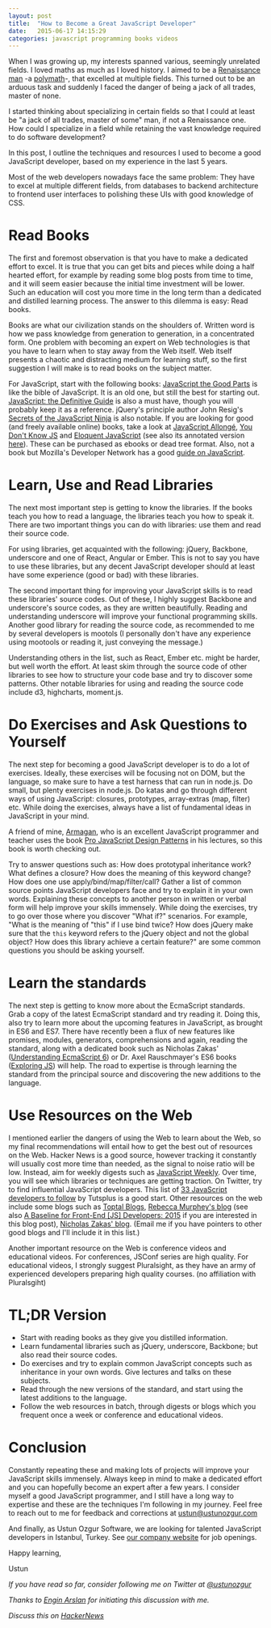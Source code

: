 ```yaml
---
layout: post
title:  "How to Become a Great JavaScript Developer"
date:   2015-06-17 14:15:29
categories: javascript programming books videos
---
```


When I was growing up, my interests spanned various, seemingly unrelated
fields. I loved maths as much as I loved history. I aimed to be a [Renaissance
man](https://en.wikipedia.org/wiki/Renaissance_Man) -a [polymath](https://en.wikipedia.org/wiki/Polymath)-, that excelled at multiple fields. This turned out to be an
arduous task and suddenly I faced the danger of being a jack of all trades,
master of none.

I started thinking about specializing in certain fields so that I could at
least be "a jack of all trades, master of some" man, if not a Renaissance
one. How could I specialize in a field while retaining the vast knowledge
required to do software development?

In this post, I outline the techniques and resources I used to become a good
JavaScript developer, based on my experience in the last 5 years.

Most of the web developers nowadays face the same problem: They have to excel
at multiple different fields, from databases to backend architecture to
frontend user interfaces to polishing these UIs with good knowledge of CSS.

# Read Books
The first and foremost observation is that you have to make a dedicated effort
to excel. It is true that you can get bits and pieces while doing a half
hearted effort, for example by reading some blog posts from time to time, and
it will seem easier because the initial time investment will be lower. Such an
education will cost you more time in the long term than a dedicated and
distilled learning process. The answer to this dilemma is easy: Read books.

Books are what our civilization stands on the shoulders of. Written word is
how we pass knowledge from generation to generation, in a concentrated
form. One problem with becoming an expert on Web technologies is that you have
to learn when to stay away from the Web itself. Web itself presents a chaotic
and distracting medium for learning stuff, so the first suggestion I will make
is to read books on the subject matter.

For JavaScript, start with the following books: [JavaScript the Good Parts](http://shop.oreilly.com/product/9780596517748.do) is
like the bible of JavaScript. It is an old one, but still the best for
starting out. [JavaScript: the Definitive Guide](http://shop.oreilly.com/product/9780596805531.do) is also a must have, though you
will probably keep it as a reference. jQuery's principle author John Resig's
[Secrets of the JavaScript Ninja](www.manning.com/resig/) is also notable. If
you are looking for good (and freely available online) books, take a look at
[JavaScript Allongé](https://leanpub.com/javascript-allonge/),
[You Don't Know JS](https://github.com/getify/You-Dont-Know-JS) and
[Eloquent JavaScript](http://eloquentjavascript.net/) (see also its annotated version [here](https://watchandcode.com/courses/eloquent-javascript-the-annotated-version)). These can be purchased
as ebooks or dead tree format. Also, not a book but Mozilla's Developer
Network has a good
[guide on JavaScript](https://developer.mozilla.org/en-US/docs/Web/JavaScript/Guide).

# Learn, Use and Read Libraries

The next most important step is getting to know the libraries. If the books
teach you how to read a language, the libraries teach you how to speak
it. There are two important things you can do with libraries: use them and
read their source code.

For using libraries, get acquainted with the following: jQuery, Backbone,
underscore and one of React, Angular or Ember. This is not to say you have to
use these libraries, but any decent JavaScript developer should at least have
some experience (good or bad) with these libraries.

The second important thing for improving your JavaScript skills is to read
these libraries' source codes. Out of these, I highly suggest Backbone and
underscore's source codes, as they are written beautifully. Reading and
understanding underscore will improve your functional programming
skills. Another good library for reading the source code, as recommended to me
by several developers is mootols (I personally don't have any experience using
mootools or reading it, just conveying the message.)

Understanding others in the list, such as React, Ember etc. might be harder,
but well worth the effort. At least skim through the source code of other
libraries to see how to structure your code base and try to discover some
patterns. Other notable libraries for using and reading the source code
include d3, highcharts, moment.js.

# Do Exercises and Ask Questions to Yourself

The next step for becoming a good JavaScript developer is to do a lot of
exercises. Ideally, these exercises will be focusing not on DOM, but the
language, so make sure to have a test harness that can run in node.js. Do
small, but plenty exercises in node.js. Do katas and go through different ways
of using JavaScript: closures, prototypes, array-extras (map, filter)
etc. While doing the exercises, always have a list of fundamental ideas in
JavaScript in your mind.

A friend of mine, [Armagan](http://arm.ag/), who is an excellent JavaScript programmer and
teacher uses the book
[Pro JavaScript Design Patterns](http://www.apress.com/9781590599082) in his
lectures, so this book is worth checking out.

Try to answer questions such as: How does prototypal inheritance work? What
defines a closure? How does the meaning of this keyword change? How does one
use apply/bind/map/filter/call? Gather a list of common source points
JavaScript developers face and try to explain it in your own words. Explaining
these concepts to another person in written or verbal form will help improve
your skills immensely. While doing the exercises, try to go over those where
you discover "What if?" scenarios. For example, "What is the meaning of "this"
if I use bind twice? How does jQuery make sure that the `this` keyword refers
to the jQuery object and not the global object? How does this library achieve
a certain feature?" are some common questions you should be asking yourself.

# Learn the standards

The next step is getting to know more about the EcmaScript standards. Grab a
copy of the latest EcmaScript standard and try reading it. Doing this, also
try to learn more about the upcoming features in JavaScript, as brought in ES6
and ES7. There have recently been a flux of new features like promises,
modules, generators, comprehensions and again, reading the standard, along
with a dedicated book such as Nicholas Zakas'
([Understanding EcmaScript 6](https://leanpub.com/understandinges6)) or
Dr. Axel Rauschmayer's ES6 books ([Exploring JS](http://exploringjs.com/))
will help. The road to expertise is through learning the standard from the
principal source and discovering the new additions to the language.


# Use Resources on the Web

I mentioned earlier the dangers of using the Web to learn about the Web, so my
final recommendations will entail how to get the best out of resources on the
Web. Hacker News is a good source, however tracking it constantly will usually
cost more time than needed, as the signal to noise ratio will be low. Instead,
aim for weekly digests such as [JavaScript Weekly](http://javascriptweekly.com/). Over time, you will see
which libraries or techniques are getting traction. On Twitter, try to find
influential JavaScript developers. This list of
[33 JavaScript developers to follow](http://code.tutsplus.com/articles/33-developers-you-must-subscribe-to-as-a-javascript-junkie--net-18151)
by Tutsplus is a good start. Other resources on the web include some blogs
such as [Toptal Blogs](http://www.toptal.com/section/front-end),
[Rebecca Murphey's blog](http://rmurphey.com/) (see also
[A Baseline for Front-End [JS] Developers:
2015](http://rmurphey.com/blog/2015/03/23/a-baseline-for-front-end-developers-2015/)
if you are interested in this blog post),
[Nicholas Zakas' blog](http://www.nczonline.net/). (Email me if you have
pointers to other good blogs and I'll include it in this list.)

Another important resource on the Web is conference videos and educational videos. For conferences, JSConf series are high quality. For educational videos, I strongly suggest Pluralsight, as they have an army of experienced developers preparing high quality courses. (no affiliation with Pluralsgiht)

# TL;DR Version

- Start with reading books as they give you distilled information.
- Learn fundamental libraries such as jQuery, underscore, Backbone; but also read their source codes.
- Do exercises and try to explain common JavaScript concepts such as inheritance in your own words. Give lectures and talks on these subjects.
- Read through the new versions of the standard, and start using the latest additions to the language.
- Follow the web resources in batch, through digests or blogs which you frequent once a week or conference and educational videos.

# Conclusion
Constantly repeating these and making lots of projects will improve
your JavaScript skills immensely. Always keep in mind to make a dedicated
effort and you can hopefully become an expert after a few years. I consider myself a good JavaScript programmer, and I still have a long way to expertise and these are the techniques I'm following in my journey. Feel free to reach out to me for feedback and corrections at <a mailto="ustun@ustunozgur.com ">ustun@ustunozgur.com</a>

And finally, as Ustun Ozgur Software, we are looking for talented JavaScript developers in Istanbul, Turkey. See [our company website](http://ustunozgur.com) for job openings.

Happy learning,

Ustun

*If you have read so far, consider following me on Twitter at [@ustunozgur](http://twitter.com/ustunozgur)*

*Thanks to [Engin Arslan](http://enginarslan.com/) for initiating this discussion with me.*

*Discuss this on [HackerNews](https://news.ycombinator.com/item?id=9731230)*

